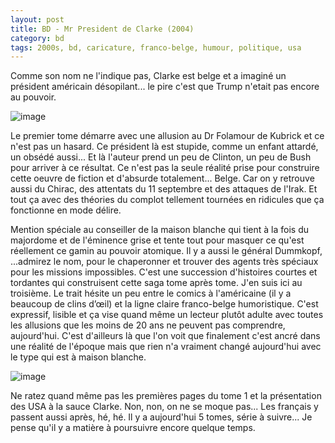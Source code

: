 ```yaml
---
layout: post
title: BD - Mr President de Clarke (2004)
category: bd
tags: 2000s, bd, caricature, franco-belge, humour, politique, usa
---
```

Comme son nom ne l'indique pas, Clarke est belge et a imaginé un président américain désopilant... le pire c'est que Trump n'etait pas encore au pouvoir.

![image](https://cheziceman.files.wordpress.com/2019/03/mrpresident1.jpg)

Le premier tome démarre avec une allusion au Dr Folamour de Kubrick et ce n'est pas un hasard. Ce président là est stupide, comme un enfant attardé, un obsédé aussi... Et là l'auteur prend un peu de Clinton, un peu de Bush pour arriver à ce résultat. Ce n'est pas la seule réalité prise pour construire cette oeuvre de fiction et d'absurde totalement... Belge. Car on y retrouve aussi du Chirac, des attentats du 11 septembre et des attaques de l'Irak. Et tout ça avec des théories du complot tellement tournées en ridicules que ça fonctionne en mode délire.

Mention spéciale au conseiller de la maison blanche qui tient à la fois du majordome et de l'éminence grise et tente tout pour masquer ce qu'est réellement ce gamin au pouvoir atomique. Il y a aussi le général Dummkopf, ...admirez le nom, pour le chaperonner et trouver des agents très spéciaux pour les missions impossibles. C'est une succession d'histoires courtes et tordantes qui construisent cette saga tome après tome. J'en suis ici au troisième. Le trait hésite un peu entre le comics à l'américaine (il y a beaucoup de clins d’œil) et la ligne claire franco-belge humoristique. C'est expressif, lisible et ça vise quand même un lecteur plutôt adulte avec toutes les allusions que les moins de 20 ans ne peuvent pas comprendre, aujourd'hui. C'est d'ailleurs là que l'on voit que finalement c'est ancré dans une réalité de l'époque mais que rien n'a vraiment changé aujourd'hui avec le type qui est à maison blanche.

![image](https://cheziceman.files.wordpress.com/2019/03/mrpresident2.jpg)

Ne ratez quand même pas les premières pages du tome 1 et la présentation des USA à la sauce Clarke. Non, non, on ne se moque pas... Les français y passent aussi après, hé, hé. Il y a aujourd'hui 5 tomes, série à suivre... Je pense qu'il y a matière à poursuivre encore quelque temps. 
